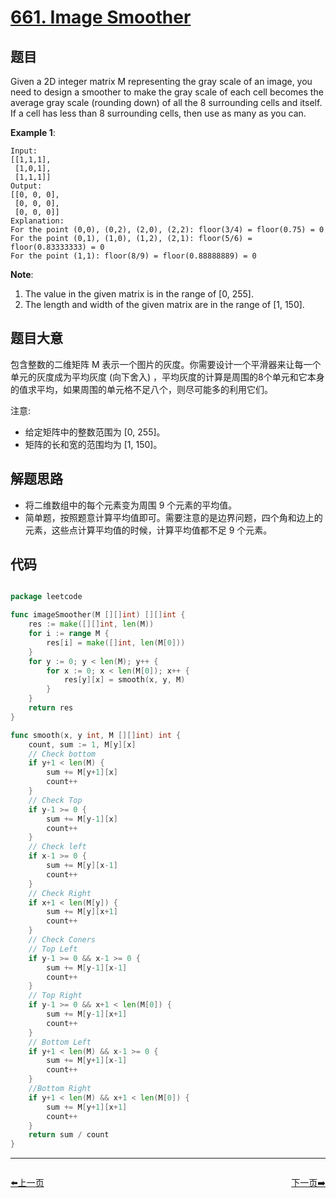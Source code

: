 # [661. Image Smoother](https://leetcode.com/problems/image-smoother/)

## 题目

Given a 2D integer matrix M representing the gray scale of an image, you need to design a smoother to make the gray scale of each cell becomes the average gray scale (rounding down) of all the 8 surrounding cells and itself. If a cell has less than 8 surrounding cells, then use as many as you can.

**Example 1**:

```
Input:
[[1,1,1],
 [1,0,1],
 [1,1,1]]
Output:
[[0, 0, 0],
 [0, 0, 0],
 [0, 0, 0]]
Explanation:
For the point (0,0), (0,2), (2,0), (2,2): floor(3/4) = floor(0.75) = 0
For the point (0,1), (1,0), (1,2), (2,1): floor(5/6) = floor(0.83333333) = 0
For the point (1,1): floor(8/9) = floor(0.88888889) = 0

```

**Note**:

1. The value in the given matrix is in the range of [0, 255].
2. The length and width of the given matrix are in the range of [1, 150].


## 题目大意

包含整数的二维矩阵 M 表示一个图片的灰度。你需要设计一个平滑器来让每一个单元的灰度成为平均灰度 (向下舍入) ，平均灰度的计算是周围的8个单元和它本身的值求平均，如果周围的单元格不足八个，则尽可能多的利用它们。

注意:

- 给定矩阵中的整数范围为 [0, 255]。
- 矩阵的长和宽的范围均为 [1, 150]。


## 解题思路

- 将二维数组中的每个元素变为周围 9 个元素的平均值。
- 简单题，按照题意计算平均值即可。需要注意的是边界问题，四个角和边上的元素，这些点计算平均值的时候，计算平均值都不足 9 个元素。

## 代码

```go

package leetcode

func imageSmoother(M [][]int) [][]int {
	res := make([][]int, len(M))
	for i := range M {
		res[i] = make([]int, len(M[0]))
	}
	for y := 0; y < len(M); y++ {
		for x := 0; x < len(M[0]); x++ {
			res[y][x] = smooth(x, y, M)
		}
	}
	return res
}

func smooth(x, y int, M [][]int) int {
	count, sum := 1, M[y][x]
	// Check bottom
	if y+1 < len(M) {
		sum += M[y+1][x]
		count++
	}
	// Check Top
	if y-1 >= 0 {
		sum += M[y-1][x]
		count++
	}
	// Check left
	if x-1 >= 0 {
		sum += M[y][x-1]
		count++
	}
	// Check Right
	if x+1 < len(M[y]) {
		sum += M[y][x+1]
		count++
	}
	// Check Coners
	// Top Left
	if y-1 >= 0 && x-1 >= 0 {
		sum += M[y-1][x-1]
		count++
	}
	// Top Right
	if y-1 >= 0 && x+1 < len(M[0]) {
		sum += M[y-1][x+1]
		count++
	}
	// Bottom Left
	if y+1 < len(M) && x-1 >= 0 {
		sum += M[y+1][x-1]
		count++
	}
	//Bottom Right
	if y+1 < len(M) && x+1 < len(M[0]) {
		sum += M[y+1][x+1]
		count++
	}
	return sum / count
}

```


----------------------------------------------
<div style="display: flex;justify-content: space-between;align-items: center;">
<p><a href="https://books.halfrost.com/leetcode/ChapterFour/0600~0699/0658.Find-K-Closest-Elements/">⬅️上一页</a></p>
<p><a href="https://books.halfrost.com/leetcode/ChapterFour/0600~0699/0662.Maximum-Width-of-Binary-Tree/">下一页➡️</a></p>
</div>
